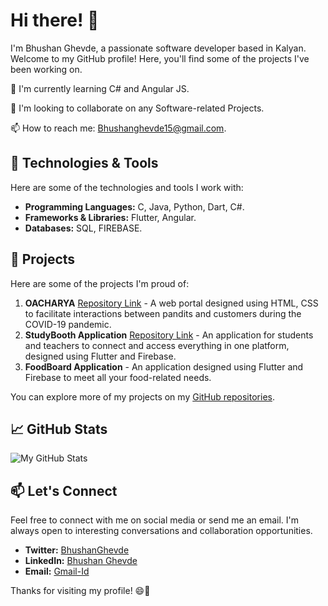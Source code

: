 # Hi there! 👋

I'm Bhushan Ghevde, a passionate software developer based in Kalyan. Welcome to my GitHub profile! Here, you'll find some of the projects I've been working on.

🌱 I'm currently learning C# and Angular JS.

👯 I'm looking to collaborate on any Software-related Projects.

📫 How to reach me: Bhushanghevde15@gmail.com.

## 🔧 Technologies & Tools

Here are some of the technologies and tools I work with:

- **Programming Languages:** C, Java, Python, Dart, C#.
- **Frameworks & Libraries:** Flutter, Angular.
- **Databases:** SQL, FIREBASE.

## 🚀 Projects

Here are some of the projects I'm proud of:

1. **OACHARYA** [Repository Link](https://github.com/bhushan-1501/OAcharya) - A web portal designed using HTML, CSS to facilitate interactions between pandits and customers during the COVID-19 pandemic.
2. **StudyBooth Application** [Repository Link](https://github.com/bhushan-1501/StudyBooth_Application_Final/) - An application for students and teachers to connect and access everything in one platform, designed using Flutter and Firebase.
3. **FoodBoard Application** - An application designed using Flutter and Firebase to meet all your food-related needs.

You can explore more of my projects on my [GitHub repositories](https://github.com/bhushan-1501?tab=repositories).

## 📈 GitHub Stats

![My GitHub Stats](https://github-readme-stats.vercel.app/api?username=bhushan-1501&show_icons=true&theme=dark)

## 📫 Let's Connect

Feel free to connect with me on social media or send me an email. I'm always open to interesting conversations and collaboration opportunities.

- **Twitter:** [BhushanGhevde](https://twitter.com/BhushanGhevde)
- **LinkedIn:** [Bhushan Ghevde](https://www.linkedin.com/in/bhushan-ghevde/)
- **Email:** [Gmail-Id](mailto:BhushanGhevde15@gmail.com)

Thanks for visiting my profile! 😄🚀
